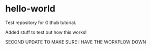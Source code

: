 # hello-world
Test repository for Github tutorial.

Added stuff to test out how this works!

SECOND UPDATE TO MAKE SURE I HAVE THE WORKFLOW DOWN

